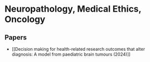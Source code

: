# Neuropathology, Medical Ethics, Oncology

## Papers

- [[Decision making for health-related research outcomes that alter diagnosis: A model from paediatric brain tumours (2024)]]
